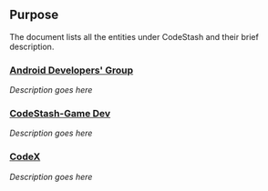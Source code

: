 ## Purpose
The document lists all the entities under CodeStash and their brief description.

### [Android Developers' Group](https://www.facebook.com/groups/214817639074458/)
_Description goes here_

### [CodeStash-Game Dev](https://www.facebook.com/groups/939130299594757/)
_Description goes here_

### [CodeX](https://www.facebook.com/groups/CodeXKGP/)
_Description goes here_
